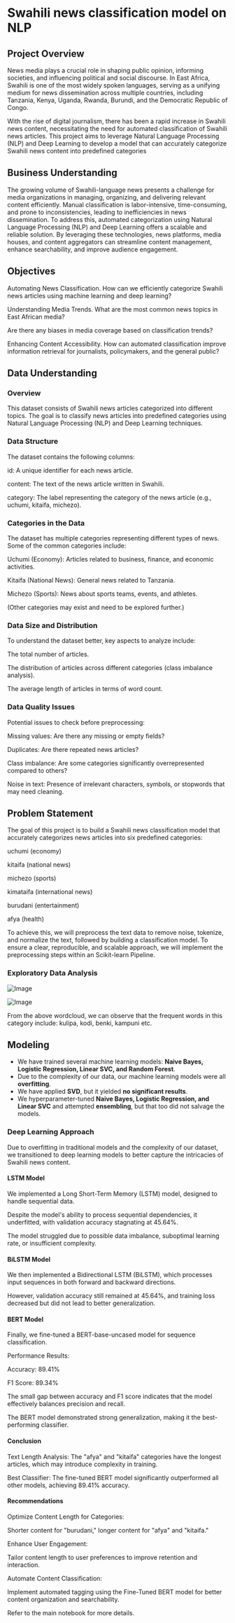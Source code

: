 # Swahili news classification model on NLP


## Project Overview

News media plays a crucial role in shaping public opinion, informing societies, and influencing political and social discourse. In East Africa, Swahili is one of the most widely spoken languages, serving as a unifying medium for news dissemination across multiple countries, including Tanzania, Kenya, Uganda, Rwanda, Burundi, and the Democratic Republic of Congo.

With the rise of digital journalism, there has been a rapid increase in Swahili news content, necessitating the need for automated classification of Swahili news articles. This project aims to leverage Natural Language Processing (NLP) and Deep Learning to develop a model that can accurately categorize Swahili news content into predefined categories

## Business Understanding
The growing volume of Swahili-language news presents a challenge for media organizations in managing, organizing, and delivering relevant content efficiently. Manual classification is labor-intensive, time-consuming, and prone to inconsistencies, leading to inefficiencies in news dissemination. To address this, automated categorization using Natural Language Processing (NLP) and Deep Learning offers a scalable and reliable solution. By leveraging these technologies, news platforms, media houses, and content aggregators can streamline content management, enhance searchability, and improve audience engagement.


## Objectives
Automating News Classification.
How can we efficiently categorize Swahili news articles using machine learning and deep learning?

Understanding Media Trends.
What are the most common news topics in East African media?

Are there any biases in media coverage based on classification trends?

Enhancing Content Accessibility.
How can automated classification improve information retrieval for journalists, policymakers, and the general public?

## Data Understanding

### Overview
This dataset consists of Swahili news articles categorized into different topics. The goal is to classify news articles into predefined categories using Natural Language Processing (NLP) and Deep Learning techniques.

### Data Structure
The dataset contains the following columns:

id: A unique identifier for each news article.

content: The text of the news article written in Swahili.

category: The label representing the category of the news article (e.g., uchumi, kitaifa, michezo).


### Categories in the Data
The dataset has multiple categories representing different types of news. Some of the common categories include:

Uchumi (Economy): Articles related to business, finance, and economic activities.

Kitaifa (National News): General news related to Tanzania.

Michezo (Sports): News about sports teams, events, and athletes.

(Other categories may exist and need to be explored further.)


### Data Size and Distribution
To understand the dataset better, key aspects to analyze include:

The total number of articles.

The distribution of articles across different categories (class imbalance analysis).

The average length of articles in terms of word count.

### Data Quality Issues
Potential issues to check before preprocessing:

Missing values: Are there any missing or empty fields?

Duplicates: Are there repeated news articles?

Class imbalance: Are some categories significantly overrepresented compared to others?

Noise in text: Presence of irrelevant characters, symbols, or stopwords that may need cleaning.


## Problem Statement
The goal of this project is to build a Swahili news classification model that accurately categorizes news articles into six predefined categories:

uchumi (economy)

kitaifa (national news)

michezo (sports)

kimataifa (international news)

burudani (entertainment)

afya (health)

To achieve this, we will preprocess the text data to remove noise, tokenize, and normalize the text, followed by building a classification model. To ensure a clear, reproducible, and scalable approach, we will implement the preprocessing steps within an Scikit-learn Pipeline.

### Exploratory Data Analysis

![Image](https://github.com/user-attachments/assets/e7c2a26b-e9bc-41a2-bccd-bbf2c9714262)

![Image](https://github.com/user-attachments/assets/1edfa64e-7405-4928-8366-57d08caec815)

From the above wordcloud, we can observe that the frequent words in this category include: kulipa, kodi, benki, kampuni etc.
## Modeling  

- We have trained several machine learning models: **Naive Bayes, Logistic Regression, Linear SVC, and Random Forest**.  
- Due to the complexity of our data, our machine learning models were all **overfitting**.  
- We have applied **SVD**, but it yielded **no significant results**.  
- We hyperparameter-tuned **Naive Bayes, Logistic Regression, and Linear SVC** and attempted **ensembling**, but that too did not salvage the models.  


### Deep Learning Approach

Due to overfitting in traditional models and the complexity of our dataset, we transitioned to deep learning models to better capture the intricacies of Swahili news content.

#### LSTM Model

We implemented a Long Short-Term Memory (LSTM) model, designed to handle sequential data.

Despite the model's ability to process sequential dependencies, it underfitted, with validation accuracy stagnating at 45.64%.

The model struggled due to possible data imbalance, suboptimal learning rate, or insufficient complexity.

#### BiLSTM Model

We then implemented a Bidirectional LSTM (BiLSTM), which processes input sequences in both forward and backward directions.

However, validation accuracy still remained at 45.64%, and training loss decreased but did not lead to better generalization.

#### BERT Model

Finally, we fine-tuned a BERT-base-uncased model for sequence classification.

Performance Results:

Accuracy: 89.41%

F1 Score: 89.34%

The small gap between accuracy and F1 score indicates that the model effectively balances precision and recall.

The BERT model demonstrated strong generalization, making it the best-performing classifier.

#### Conclusion

Text Length Analysis: The "afya" and "kitaifa" categories have the longest articles, which may introduce complexity in training.

Best Classifier: The fine-tuned BERT model significantly outperformed all other models, achieving 89.41% accuracy.

#### Recommendations

Optimize Content Length for Categories:

Shorter content for "burudani," longer content for "afya" and "kitaifa."

Enhance User Engagement:

Tailor content length to user preferences to improve retention and interaction.

Automate Content Classification:

Implement automated tagging using the Fine-Tuned BERT model for better content organization and searchability.

Refer to the main notebook for more details.  
